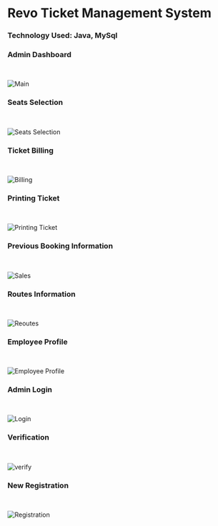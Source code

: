 # Revo Ticket Management System
<h3> Technology Used: Java, MySql</h3>

<h3> Admin Dashboard</h3> </br>

![Main](https://user-images.githubusercontent.com/73344827/140600292-7b5990f1-5970-4506-afea-4a1ad94ee9f8.PNG)

<h3> Seats Selection </h3></br>

![Seats Selection](https://user-images.githubusercontent.com/73344827/140628299-ad5c1bc7-919c-4e08-8f1b-c981f43e714a.png)

<h3> Ticket Billing </h3></br>

![Billing](https://user-images.githubusercontent.com/73344827/140600303-b2455d7d-93b2-4fc0-9f83-187b4b6ec8d8.PNG)

<h3> Printing Ticket </h3></br>

![Printing Ticket](https://user-images.githubusercontent.com/73344827/140628396-e1828a9b-7bb2-4683-bb79-792233ebd1d8.PNG)


<h3> Previous Booking Information </h3></br>

![Sales](https://user-images.githubusercontent.com/73344827/140600317-bc13a564-0958-4752-84e9-633d7ba197d6.PNG)

<h3> Routes Information </h3></br>

![Reoutes](https://user-images.githubusercontent.com/73344827/140628418-89348a53-f5b5-4dbc-ace2-eea8ce08cc06.PNG)

<h3> Employee Profile </h3></br>

![Employee Profile](https://user-images.githubusercontent.com/73344827/140600321-e9de27f8-90cd-422d-8450-de0b56f26a33.PNG)

<h3> Admin Login </h3></br>

![Login](https://user-images.githubusercontent.com/73344827/140628409-73eca80f-c84f-458d-be42-db4b75396ebe.PNG)

<h3> Verification </h3></br>

![verify](https://user-images.githubusercontent.com/73344827/140628197-ef75c113-0894-4c63-bcfc-bb960bbee9d4.png)

<h3> New Registration </h3></br>

![Registration](https://user-images.githubusercontent.com/73344827/140628404-c8abc8c0-77f8-4816-ac56-fd0d1ac4ca70.PNG)

